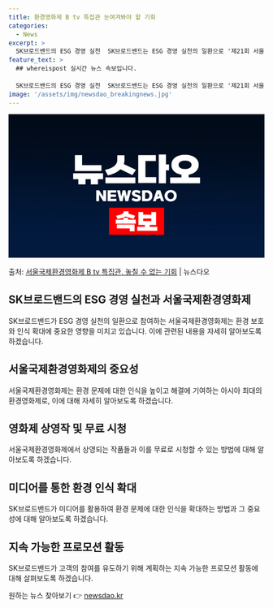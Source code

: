 ```yaml
---
title: 환경영화제 B tv 특집관 눈여겨봐야 할 기회
categories:
  - News
excerpt: >
  SK브로드밴드의 ESG 경영 실천  SK브로드밴드는 ESG 경영 실천의 일환으로 '제21회 서울국제환경영화제…
feature_text: >
  ## whereispost 실시간 뉴스 속보입니다.

  SK브로드밴드의 ESG 경영 실천  SK브로드밴드는 ESG 경영 실천의 일환으로 '제21회 서울국제환경영화제…
image: '/assets/img/newsdao_breakingnews.jpg'
---
```


![뉴스다오 속보](/assets/img/newsdao_breakingnews.jpg)

<p>출처: <a href="https://newsdao.kr/4057" rel="dofollow">서울국제환경영화제 B tv 특집관, 놓칠 수 없는 기회</a> | 뉴스다오</p>

<h2 data-ke-size="size26">SK브로드밴드의 ESG 경영 실천과 서울국제환경영화제</h2>
SK브로드밴드가 ESG 경영 실천의 일환으로 참여하는 서울국제환경영화제는 환경 보호와 인식 확대에 중요한 영향을 미치고 있습니다. 이에 관련된 내용을 자세히 알아보도록 하겠습니다.

<p data-ke-size="size16"></p>

<h2 data-ke-size="size24">서울국제환경영화제의 중요성</h2>
서울국제환경영화제는 환경 문제에 대한 인식을 높이고 해결에 기여하는 아시아 최대의 환경영화제로, 이에 대해 자세히 알아보도록 하겠습니다.

<p data-ke-size="size16"></p>

<h2 data-ke-size="size24">영화제 상영작 및 무료 시청</h2>
서울국제환경영화제에서 상영되는 작품들과 이를 무료로 시청할 수 있는 방법에 대해 알아보도록 하겠습니다.

<p data-ke-size="size16"></p>

<h2 data-ke-size="size24">미디어를 통한 환경 인식 확대</h2>
SK브로드밴드가 미디어를 활용하여 환경 문제에 대한 인식을 확대하는 방법과 그 중요성에 대해 알아보도록 하겠습니다.

<p data-ke-size="size16"></p>

<h2 data-ke-size="size24">지속 가능한 프로모션 활동</h2>
SK브로드밴드가 고객의 참여를 유도하기 위해 계획하는 지속 가능한 프로모션 활동에 대해 살펴보도록 하겠습니다. 

원하는 뉴스 찾아보기 👉 <a href="https://newsdao.kr" rel="dofollow">newsdao.kr</a>


